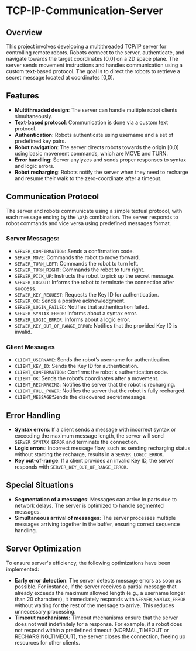 # TCP-IP-Communication-Server

## Overview
This project involves developing a multithreaded TCP/IP server for controlling remote robots. 
Robots connect to the server, authenticate, and navigate towards the target coordinates [0,0] on a 2D space plane. 
The server sends movement instructions and handles communication using a custom text-based protocol. 
The goal is to direct the robots to retrieve a secret message located at coordinates [0,0].

## Features
- **Multithreaded design**: The server can handle multiple robot clients simultaneously.
- **Text-based protocol**: Communication is done via a custom text protocol.
- **Authentication**: Robots authenticate using username and a set of predefined key pairs.
- **Robot navigation**: The server directs robots towards the origin [0,0] using basic movement commands, which are MOVE and TURN.
- **Error handling**: Server anylyzes and sends proper responses to syntax and logic errors.
- **Robot recharging**: Robots notify the server when they need to recharge and resume their walk to the zero-coordinate after a timeout.

## Communication Protocol
The server and robots communicate using a simple textual protocol, with each message ending by the `\a\b` combination. 
The server responds to robot commands and vice versa using predefined messages format.

### Server Messages:
- `SERVER_CONFIRMATION`: Sends a confirmation code.
- `SERVER_MOVE`: Commands the robot to move forward.
- `SERVER_TURN_LEFT`: Commands the robot to turn left.
- `SERVER_TURN_RIGHT`: Commands the robot to turn right.
- `SERVER_PICK_UP`: Instructs the robot to pick up the secret message.
- `SERVER_LOGOUT`: Informs the robot to terminate the connection after success.
- `SERVER_KEY_REQUEST`: Requests the Key ID for authentication.
- `SERVER_OK`: Sends a positive acknowledgment.
- `SERVER_LOGIN_FAILED`: Notifies that authentication failed.
- `SERVER_SYNTAX_ERROR`: Informs about a syntax error.
- `SERVER_LOGIC_ERROR`: Informs about a logic error.
- `SERVER_KEY_OUT_OF_RANGE_ERROR`: Notifies that the provided Key ID is invalid.

### Client Messages
- `CLIENT_USERNAME`: Sends the robot’s username for authentication.
- `CLIENT_KEY_ID`: Sends the Key ID for authentication.
- `CLIENT_CONFIRMATION`: Confirms the robot's authentication code.
- `CLIENT_OK`: Sends the robot’s coordinates after a movement.
- `CLIENT_RECHARGING`: Notifies the server that the robot is recharging.
- `CLIENT_FULL_POWER`: Notifies the server that the robot is fully recharged.
- `CLIENT_MESSAGE`:Sends the discovered secret message.

## Error Handling
- **Syntax errors**: If a client sends a message with incorrect syntax or exceeding the maximum message length, the server will send `SERVER_SYNTAX_ERROR` and terminate the connection.
- **Logic errors**: Incorrect message flow, such as sending recharging status without starting the recharge, results in a `SERVER_LOGIC_ERROR`.
- **Key out-of-range**: If a client provides an invalid Key ID, the server responds with `SERVER_KEY_OUT_OF_RANGE_ERROR`.

## Special Situations
- **Segmentation of a messages**: Messages can arrive in parts due to network delays. The server is optimized to handle segmented messages.
- **Simultaneous arrival of messages**: The server processes multiple messages arriving together in the buffer, ensuring correct sequence handling.

## Server Optimization
To ensure server's efficiency, the following optimizations have been implemented:
- **Early error detection**: The server detects message errors as soon as possible.
For instance, if the server receives a partial message that already exceeds the maximum allowed length (e.g., a username longer than 20 characters), it immediately responds with `SERVER_SYNTAX_ERROR` without waiting for the rest of the message to arrive.
This reduces unnecessary processing.
- **Timeout mechanisms**: Timeout mechanisms ensure that the server does not wait indefinitely for a response.
For example, if a robot does not respond within a predefined timeout (NORMAL_TIMEOUT or RECHARGING_TIMEOUT), the server closes the connection, freeing up resources for other clients.



